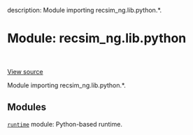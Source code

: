 description: Module importing recsim_ng.lib.python.*.

<div itemscope itemtype="http://developers.google.com/ReferenceObject">
<meta itemprop="name" content="recsim_ng.lib.python" />
<meta itemprop="path" content="Stable" />
</div>

# Module: recsim_ng.lib.python

<!-- Insert buttons and diff -->

<table class="tfo-notebook-buttons tfo-api nocontent" align="left">

</table>

<a target="_blank" href="https://github.com/google-research/recsim_ng/tree/master/recsim_ng/lib/python/__init__.py">View
source</a>

Module importing recsim_ng.lib.python.*.

## Modules

[`runtime`](../../recsim_ng/lib/python/runtime.md) module: Python-based runtime.
